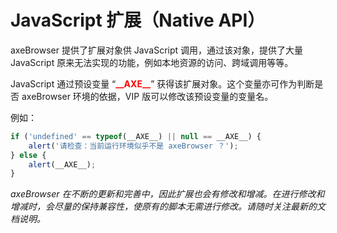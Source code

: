 # JavaScript 扩展（Native API）
axeBrowser 提供了扩展对象供 JavaScript 调用，通过该对象，提供了大量 JavaScript 原来无法实现的功能，例如本地资源的访问、跨域调用等等。

JavaScript 通过预设变量 “**<font color=red>\_\_AXE\_\_</font>**” 获得该扩展对象。这个变量亦可作为判断是否 axeBrowser 环境的依据，VIP 版可以修改该预设变量的变量名。


例如：
```javascript
if ('undefined' == typeof(__AXE__) || null == __AXE__) {
    alert('请检查：当前运行环境似乎不是 axeBrowser ？');
} else {
    alert(__AXE__);
}
```


*axeBrowser 在不断的更新和完善中，因此扩展也会有修改和增减。在进行修改和增减时，会尽量的保持兼容性，使原有的脚本无需进行修改。请随时关注最新的文档说明。*
